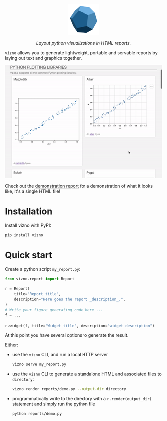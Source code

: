 <p align="center">
  <a href="https://github.com/victorbenichoux/vizno">
    <img src="vizno.svg" alt="Logo" width="100" height="100">
  </a>
</p>
<p align="center">
  <em>Layout python visualizations in HTML reports.</em>
</p>
    

`vizno` allows you to generate lightweight, portable and servable reports by laying out text and graphics together.

<p align="center">
  <a href="https://victorbenichoux.github.io/vizno/examples/demo.html">
    <img src="./demo.gif" alt="demo" width="640">
  </a>
</p>

Check out the [demonstration report](examples/demo.html) for a demonstration of what it looks like, it's a single HTML file!

# Installation

Install vizno with PyPI:

```bash
pip install vizno
```

# Quick start

Create a python script `my_report.py`:

```python
from vizno.report import Report

r = Report(
    title="Report title",
    description="Here goes the report _description_.",
)
# Write your figure generating code here ... 
f = ...

r.widget(f, title="Widget title", description="widget description")
```

At this point you have several options to generate the result.

Either:

- use the `vizno` CLI, and run a local HTTP server
    ```bash
    vizno serve my_report.py
    ```
- use the `vizno` CLI to generate a standalone HTML and associated files to `directory`:
    ```bash
    vizno render reports/demo.py --output-dir directory
    ```
- programmatically write to the directory with a `r.render(output_dir)` statement and simply run the python file
    ```bash
    python reports/demo.py
    ```

